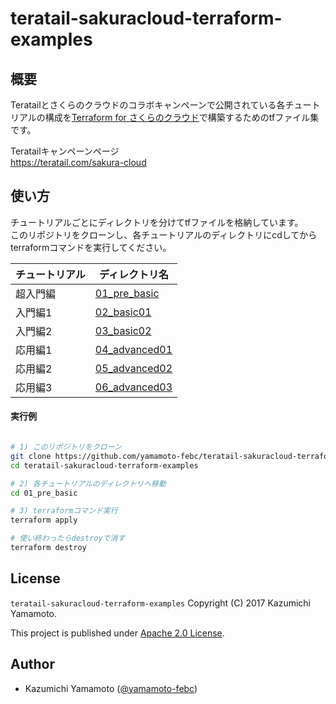 # teratail-sakuracloud-terraform-examples

## 概要

Teratailとさくらのクラウドのコラボキャンペーンで公開されている各チュートリアルの構成を[Terraform for さくらのクラウド](https://github.com/yamamoto-febc/terraform-provider-sakuracloud)で構築するためのtfファイル集です。

Teratailキャンペーンページ  
https://teratail.com/sakura-cloud

## 使い方

チュートリアルごとにディレクトリを分けてtfファイルを格納しています。  
このリポジトリをクローンし、各チュートリアルのディレクトリにcdしてからterraformコマンドを実行してください。

|チュートリアル| ディレクトリ名|
|---------|--------------|
| 超入門編 | [01_pre_basic](01_pre_basic) |
| 入門編1  | [02_basic01](02_basic01) |
| 入門編2  | [03_basic02](03_basic02) |
| 応用編1  | [04_advanced01](04_advanced01) |
| 応用編2  | [05_advanced02](05_advanced02) |
| 応用編3  | [06_advanced03](06_advanced03) |


#### 実行例

```bash

# 1) このリポジトリをクローン
git clone https://github.com/yamamoto-febc/teratail-sakuracloud-terraform-examples.git
cd teratail-sakuracloud-terraform-examples

# 2) 各チュートリアルのディレクトリへ移動
cd 01_pre_basic

# 3) terraformコマンド実行
terraform apply

# 使い終わったらdestroyで消す
terraform destroy

```

## License

 `teratail-sakuracloud-terraform-examples` Copyright (C) 2017 Kazumichi Yamamoto.

  This project is published under [Apache 2.0 License](LICENSE.txt).
  
## Author

  * Kazumichi Yamamoto ([@yamamoto-febc](https://github.com/yamamoto-febc))

